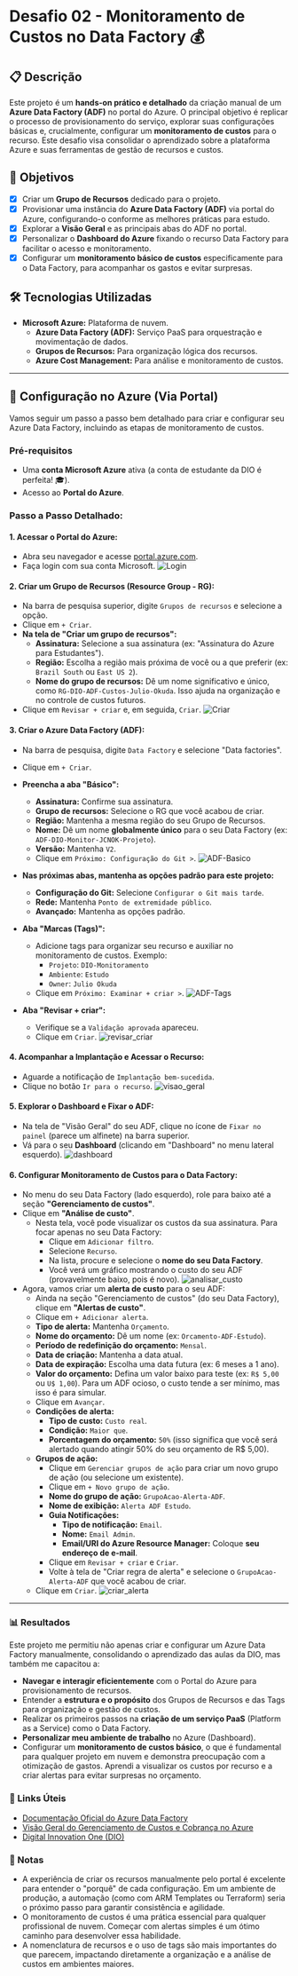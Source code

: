 # Desafio 02 - Monitoramento de Custos no Data Factory 💰

## 📋 Descrição

Este projeto é um **hands-on prático e detalhado** da criação manual de um **Azure Data Factory (ADF)** no portal do Azure. O principal objetivo é replicar o processo de provisionamento do serviço, explorar suas configurações básicas e, crucialmente, configurar um **monitoramento de custos** para o recurso. Este desafio visa consolidar o aprendizado sobre a plataforma Azure e suas ferramentas de gestão de recursos e custos.

## 🎯 Objetivos

  - [x] Criar um **Grupo de Recursos** dedicado para o projeto.
  - [x] Provisionar uma instância do **Azure Data Factory (ADF)** via portal do Azure, configurando-o conforme as melhores práticas para estudo.
  - [x] Explorar a **Visão Geral** e as principais abas do ADF no portal.
  - [x] Personalizar o **Dashboard do Azure** fixando o recurso Data Factory para facilitar o acesso e monitoramento.
  - [x] Configurar um **monitoramento básico de custos** especificamente para o Data Factory, para acompanhar os gastos e evitar surpresas.

## 🛠️ Tecnologias Utilizadas

  - **Microsoft Azure:** Plataforma de nuvem.
      - **Azure Data Factory (ADF):** Serviço PaaS para orquestração e movimentação de dados.
      - **Grupos de Recursos:** Para organização lógica dos recursos.
      - **Azure Cost Management:** Para análise e monitoramento de custos.

-----

## 🚀 Configuração no Azure (Via Portal)

Vamos seguir um passo a passo bem detalhado para criar e configurar seu Azure Data Factory, incluindo as etapas de monitoramento de custos.

### Pré-requisitos

  - Uma **conta Microsoft Azure** ativa (a conta de estudante da DIO é perfeita\! 🎓).
  - Acesso ao **Portal do Azure**.

### Passo a Passo Detalhado:

#### **1. Acessar o Portal do Azure:**

  * Abra seu navegador e acesse [portal.azure.com](https://www.google.com/search?q=https://portal.azure.com/).
  * Faça login com sua conta Microsoft.
  ![Login](img/login.jpg)
 
#### **2. Criar um Grupo de Recursos (Resource Group - RG):**

  * Na barra de pesquisa superior, digite `Grupos de recursos` e selecione a opção.
  * Clique em `+ Criar`.
  * **Na tela de "Criar um grupo de recursos":**
      * **Assinatura:** Selecione a sua assinatura (ex: "Assinatura do Azure para Estudantes").
      * **Região:** Escolha a região mais próxima de você ou a que preferir (ex: `Brazil South` ou `East US 2`).
      * **Nome do grupo de recursos:** Dê um nome significativo e único, como `RG-DIO-ADF-Custos-Julio-Okuda`. Isso ajuda na organização e no controle de custos futuros.
  * Clique em `Revisar + criar` e, em seguida, `Criar`.
  ![Criar](img/criacao_rg.jpg)
  
#### **3. Criar o Azure Data Factory (ADF):**

  * Na barra de pesquisa, digite `Data Factory` e selecione "Data factories".
  * Clique em `+ Criar`.
  * **Preencha a aba "Básico":**
      * **Assinatura:** Confirme sua assinatura.
      * **Grupo de recursos:** Selecione o RG que você acabou de criar.
      * **Região:** Mantenha a mesma região do seu Grupo de Recursos.
      * **Nome:** Dê um nome **globalmente único** para o seu Data Factory (ex: `ADF-DIO-Monitor-JCNOK-Projeto`).
      * **Versão:** Mantenha `V2`.
      * Clique em `Próximo: Configuração do Git >`.
      ![ADF-Basico](img/adf_basico.jpg)
       
  * **Nas próximas abas, mantenha as opções padrão para este projeto:**
      * **Configuração do Git:** Selecione `Configurar o Git mais tarde`.
      * **Rede:** Mantenha `Ponto de extremidade público`.
      * **Avançado:** Mantenha as opções padrão.
  * **Aba "Marcas (Tags)":**
      * Adicione tags para organizar seu recurso e auxiliar no monitoramento de custos. Exemplo:
          * `Projeto`: `DIO-Monitoramento`
          * `Ambiente`: `Estudo`
          * `Owner`: `Julio Okuda`
      * Clique em `Próximo: Examinar + criar >`.
      ![ADF-Tags](img/adf_tags.jpg)      
        
  * **Aba "Revisar + criar":**
      * Verifique se a `Validação aprovada` apareceu.
      * Clique em `Criar`.
      ![revisar_criar](img/adf_revisar_criar.jpg) 

#### **4. Acompanhar a Implantação e Acessar o Recurso:**

  * Aguarde a notificação de `Implantação bem-sucedida`.
  * Clique no botão `Ir para o recurso`.
  ![visao_geral](img/adf_visao_geral.jpg)

#### **5. Explorar o Dashboard e Fixar o ADF:**

  * Na tela de "Visão Geral" do seu ADF, clique no ícone de `Fixar no painel` (parece um alfinete) na barra superior.
  * Vá para o seu **Dashboard** (clicando em "Dashboard" no menu lateral esquerdo).
  ![dashboard](img/dashboard_adf_fixado.jpg)   

#### **6. Configurar Monitoramento de Custos para o Data Factory:**

  * No menu do seu Data Factory (lado esquerdo), role para baixo até a seção **"Gerenciamento de custos"**.
  * Clique em **"Análise de custo"**.
      * Nesta tela, você pode visualizar os custos da sua assinatura. Para focar apenas no seu Data Factory:
          * Clique em `Adicionar filtro`.
          * Selecione `Recurso`.
          * Na lista, procure e selecione o **nome do seu Data Factory**.
          * Você verá um gráfico mostrando o custo do seu ADF (provavelmente baixo, pois é novo).
          ![analisar_custo](img/analise_custo.jpg) 
  * Agora, vamos criar um **alerta de custo** para o seu ADF:
      * Ainda na seção "Gerenciamento de custos" (do seu Data Factory), clique em **"Alertas de custo"**.
      * Clique em `+ Adicionar alerta`.
      * **Tipo de alerta:** Mantenha `Orçamento`.
      * **Nome do orçamento:** Dê um nome (ex: `Orcamento-ADF-Estudo`).
      * **Período de redefinição do orçamento:** `Mensal`.
      * **Data de criação:** Mantenha a data atual.
      * **Data de expiração:** Escolha uma data futura (ex: 6 meses a 1 ano).
      * **Valor do orçamento:** Defina um valor baixo para teste (ex: `R$ 5,00` ou `U$ 1,00`). Para um ADF ocioso, o custo tende a ser mínimo, mas isso é para simular.
      * Clique em `Avançar`.
      * **Condições de alerta:**
          * **Tipo de custo:** `Custo real`.
          * **Condição:** `Maior que`.
          * **Porcentagem do orçamento:** `50%` (isso significa que você será alertado quando atingir 50% do seu orçamento de R$ 5,00).
      * **Grupos de ação:**
          * Clique em `Gerenciar grupos de ação` para criar um novo grupo de ação (ou selecione um existente).
          * Clique em `+ Novo grupo de ação`.
          * **Nome do grupo de ação:** `GrupoAcao-Alerta-ADF`.
          * **Nome de exibição:** `Alerta ADF Estudo`.
          * **Guia Notificações:**
              * **Tipo de notificação:** `Email`.
              * **Nome:** `Email Admin`.
              * **Email/URI do Azure Resource Manager:** Coloque **seu endereço de e-mail**.
          * Clique em `Revisar + criar` e `Criar`.
          * Volte à tela de "Criar regra de alerta" e selecione o `GrupoAcao-Alerta-ADF` que você acabou de criar.
      * Clique em `Criar`.
      ![criar_alerta](img/alerta_custo.jpg)
      
-----

### 📊 Resultados

Este projeto me permitiu não apenas criar e configurar um Azure Data Factory manualmente, consolidando o aprendizado das aulas da DIO, mas também me capacitou a:

  * **Navegar e interagir eficientemente** com o Portal do Azure para provisionamento de recursos.
  * Entender a **estrutura e o propósito** dos Grupos de Recursos e das Tags para organização e gestão de custos.
  * Realizar os primeiros passos na **criação de um serviço PaaS** (Platform as a Service) como o Data Factory.
  * **Personalizar meu ambiente de trabalho** no Azure (Dashboard).
  * Configurar um **monitoramento de custos básico**, o que é fundamental para qualquer projeto em nuvem e demonstra preocupação com a otimização de gastos. Aprendi a visualizar os custos por recurso e a criar alertas para evitar surpresas no orçamento.

### 🔗 Links Úteis

  * [Documentação Oficial do Azure Data Factory](https://learn.microsoft.com/pt-br/azure/data-factory/)
  * [Visão Geral do Gerenciamento de Custos e Cobrança no Azure](https://learn.microsoft.com/pt-br/azure/cost-management-billing/cost-management-billing-overview)
  * [Digital Innovation One (DIO)](https://www.dio.me/)

### 📝 Notas

  * A experiência de criar os recursos manualmente pelo portal é excelente para entender o "porquê" de cada configuração. Em um ambiente de produção, a automação (como com ARM Templates ou Terraform) seria o próximo passo para garantir consistência e agilidade.
  * O monitoramento de custos é uma prática essencial para qualquer profissional de nuvem. Começar com alertas simples é um ótimo caminho para desenvolver essa habilidade.
  * A nomenclatura de recursos e o uso de tags são mais importantes do que parecem, impactando diretamente a organização e a análise de custos em ambientes maiores.


